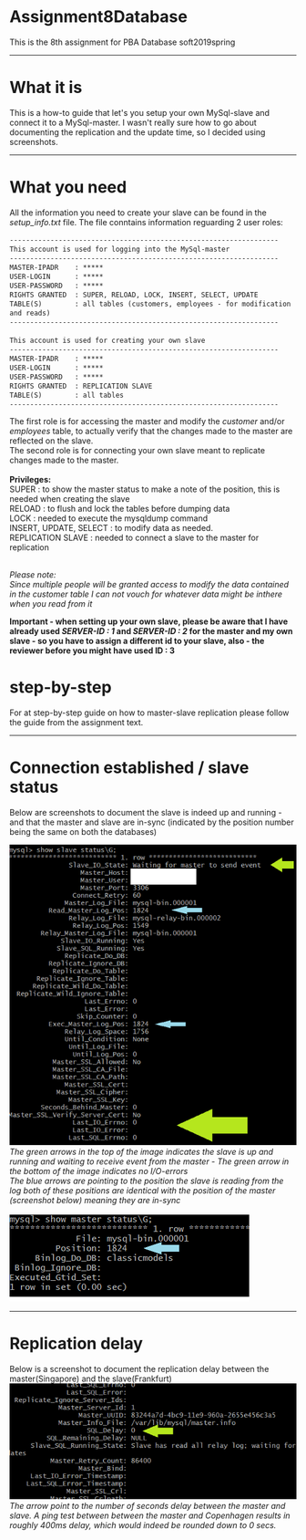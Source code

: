# Assignment8Database
This is the 8th assignment for PBA Database soft2019spring

-------------------------------------------------------------------------------------------------

# What it is
This is a how-to guide that let's you setup your own MySql-slave and connect it to a MySql-master. I wasn't really sure how to go about documenting the replication and the update time, so I decided using screenshots.

---------------------------------------------------------------------------------------------------
# What you need
All the information you need to create your slave can be found in the *setup_info.txt* file.
The file conntains information reguarding 2 user roles:<br>
````
------------------------------------------------------------------
This account is used for logging into the MySql-master
------------------------------------------------------------------
MASTER-IPADR    : *****
USER-LOGIN      : *****
USER-PASSWORD   : *****
RIGHTS GRANTED  : SUPER, RELOAD, LOCK, INSERT, SELECT, UPDATE
TABLE(S)        : all tables (customers, employees - for modification and reads)
------------------------------------------------------------------

This account is used for creating your own slave
------------------------------------------------------------------
MASTER-IPADR    : *****
USER-LOGIN      : *****
USER-PASSWORD   : *****
RIGHTS GRANTED  : REPLICATION SLAVE
TABLE(S)        : all tables
------------------------------------------------------------------
````
The first role is for accessing the master and modify the *customer* and/or *employees* table, to actually verify that the changes made to the master are reflected on the slave.<br>
The second role is for connecting your own slave meant to replicate changes made to the master.
<br>
<br>
<b>Privileges:</b><br>
SUPER : to show the master status to make a note of the position, this is needed when creating the slave<br>
RELOAD : to flush and lock the tables before dumping data<br>
LOCK : needed to execute the mysqldump command<br>
INSERT, UPDATE, SELECT : to modify data as needed.<br>
REPLICATION SLAVE : needed to connect a slave to the master for replication<br>
<br>

*Please note:<br>Since multiple people will be granted access to modify the data contained in the customer table I can not vouch for whatever data might be inthere when you read from it*

<b>Important - when setting up your own slave, please be aware that I have already used *SERVER-ID : 1* and *SERVER-ID : 2* for the master and my own slave - so you have to assign a different id to your slave, also - the reviewer before you might have used ID : 3 </b>

# step-by-step
For at step-by-step guide on how to master-slave replication please follow the guide from the assignment text.

------------------------------------------------------------------------
# Connection established / slave status
Below are screenshots to document the slave is indeed up and running - and that the master and slave are in-sync (indicated by the position number being the same on both the databases) 

![connection](https://github.com/cph-js284/Assignment8Database/blob/master/images/slave_status.png)
<br>
*The green arrows in the top of the image indicates the slave is up and running and waiting to receive event from the master - The green arrow in the bottom of the image indicates no I/O-errors*<br>
*The blue arrows are pointing to the position the slave is reading from the log both of these positions are identical with the position of the master (screenshot below) meaning they are in-sync*<br>
<br>
![masterstatus](https://github.com/cph-js284/Assignment8Database/blob/master/images/master_status.png)

------------------------------------------------------------------------
# Replication delay
Below is a screenshot to document the replication delay between the master(Singapore) and the slave(Frankfurt)
![replication_delay](https://github.com/cph-js284/Assignment8Database/blob/master/images/replicationdelay.png)
<br>
*The arrow point to the number of seconds delay between the master and slave. A ping test between between the master and Copenhagen results in roughly 400ms delay, which would indeed be rounded down to 0 secs.*
